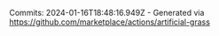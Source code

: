 Commits: 2024-01-16T18:48:16.949Z - Generated via https://github.com/marketplace/actions/artificial-grass
<br>
